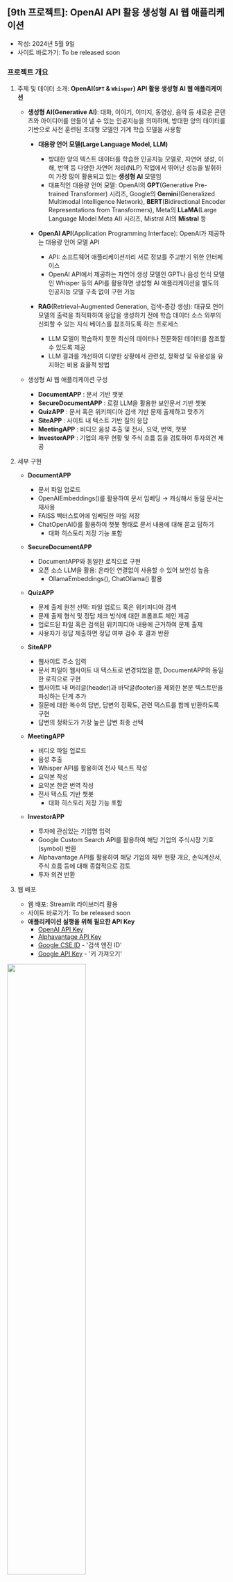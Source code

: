 ## [9th 프로젝트]: OpenAI API 활용 생성형 AI 웹 애플리케이션

- 작성: 2024년 5월 9일
- 사이트 바로가기: To be released soon 
  
  
### 프로젝트 개요

1. 주제 및 데이터 소개: **OpenAI(`GPT` & `Whisper`) API 활용 생성형 AI 웹 애플리케이션** 

    - **생성형 AI(Generative AI)**: 대화, 이야기, 이미지, 동영상, 음악 등 새로운 콘텐츠와 아이디어를 만들어 낼 수 있는 인공지능을 의미하며, 방대한 양의 데이터를 기반으로 사전 훈련된 초대형 모델인 기계 학습 모델을 사용함
      
        - **대용량 언어 모델(Large Language Model, LLM)**
            - 방대한 양의 텍스트 데이터를 학습한 인공지능 모델로, 자연어 생성, 이해, 번역 등 다양한 자연어 처리(NLP) 작업에서 뛰어난 성능을 발휘하여 가장 많이 활용되고 있는 **생성형 AI** 모델임   
            - 대표적인 대용량 언어 모델: OpenAI의 **GPT**(Generative Pre-trained Transformer) 시리즈, Google의 **Gemini**(Generalized Multimodal Intelligence Network), **BERT**(Bidirectional Encoder Representations from Transformers), Meta의 **LLaMA**(Large Language Model Meta AI) 시리즈, Mistral AI의 **Mistral** 등
        
        - **OpenAI API**(Application Programming Interface): OpenAI가 제공하는 대용량 언어 모델 API
            - API: 소프트웨어 애플리케이션끼리 서로 정보를 주고받기 위한 인터페이스 
            - OpenAI API에서 제공하는 자연어 생성 모델인 GPT나 음성 인식 모델인 Whisper 등의 API를 활용하면 생성형  AI 애플리케이션을 별도의 인공지능 모델 구축 없이 구현 가능

        - **RAG**(Retrieval-Augmented Generation, 검색-증강 생성): 대규모 언어 모델의 출력을 최적화하여 응답을 생성하기 전에 학습 데이터 소스 외부의 신뢰할 수 있는 지식 베이스를 참조하도록 하는 프로세스
            - LLM  모델이 학습하지 못한 최신의 데이터나 전문화된 데이터를 참조할 수 있도록 제공
            - LLM 결과를 개선하여 다양한 상황에서 관련성, 정확성 및 유용성을 유지하는 비용 효율적 방법

  
    - 생성형 AI 웹 애플리케이션 구성
        - **DocumentAPP** : 문서 기반 챗봇 
        - **SecureDocumentAPP** : 로컬 LLM을 활용한 보안문서 기반 챗봇
        - **QuizAPP** : 문서 혹은 위키피디아 검색 기반 문제 출제하고 맞추기
        - **SiteAPP** : 사이트 내 텍스트 기반 질의 응답
        - **MeetingAPP** : 비디오 음성 추출 및 전사, 요약, 번역, 챗봇
        - **InvestorAPP** : 기업의 재무 현황 및 주식 흐름 등을 검토하여 투자의견 제공
  
  
1. 세부 구현    
  
    - **DocumentAPP**
        - 문서 파일 업로드 
        - OpenAIEmbeddings()를 활용하여 문서 임베딩 → 캐싱해서 동일 문서는 재사용  
        - FAISS 벡터스토어에 임베딩한 파일 저장 
        - ChatOpenAI()를 활용하여 챗봇 형태로 문서 내용에 대해 묻고 답하기 
            - 대화 히스토리 저장 기능 포함
        
    - **SecureDocumentAPP**
        - DocumentAPP와 동일한 로직으로 구현
        - 오픈 소스 LLM을 활용: 온라인 연결없이 사용할 수 있어 보안성 높음
            - OllamaEmbeddings(), ChatOllama() 활용
        
    - **QuizAPP**
        - 문제 출제 원천 선택: 파일 업로드 혹은 위키피디아 검색 
        - 문제 출제 형식 및 정답 체크 방식에 대한 프롬프트 체인 제공 
        - 업로드된 파일 혹은 검색된 위키피디아 내용에 근거하여 문제 출제  
        - 사용자가 정답 제출하면 정답  여부 검수 후 결과 반환 
    
    - **SiteAPP**
        - 웹사이트 주소 입력  
        - 문서 파일이 웹사이트 내 텍스트로 변경되었을 뿐, DocumentAPP와 동일한 로직으로 구현 
        - 웹사이트 내 머리글(header)과 바닥글(footer)을 제외한 본문 텍스트만을 파싱하는 단계 추가
        - 질문에 대한 복수의 답변, 답변의 정확도, 관련 텍스트를 함께 반환하도록 구현
        - 답변의 정확도가 가장 높은 답변 최종 선택   
    
    - **MeetingAPP**
        - 비디오 파일 업로드
        - 음성 추출 
        - Whisper API를 활용하여 전사 텍스트 작성 
        - 요약본 작성 
        - 요약본 한글 번역 작성
        - 전사 텍스트 기반 챗봇
          - 대화 히스토리 저장 기능 포함
    
    - **InvestorAPP**
        - 투자에 관심있는 기업명 입력 
        - Google Custom Search API를 활용하여 해당 기업의 주식시장 기호(symbol) 반환 
        - Alphavantage API를 활용하여 해당 기업의 재무 현황 개요, 손익계산서, 주식 흐름 등에 대해 종합적으로 검토 
        - 투자 의견 반환

    
2. 웹 배포   
   
    - 웹 배포: Streamlit 라이브러리 활용
    - 사이트 바로가기: To be released soon 
    - **애플리케이션 실행을 위해 필요한 API Key**     
        - [OpenAI API Key](https://platform.openai.com/account/api-keys)  
        - [Alphavantage API Key](https://www.alphavantage.co/support/#api-key)  
        - [Google CSE ID](https://programmablesearchengine.google.com/controlpanel/create) - '검색 엔진 ID'
        - [Google API Key](https://developers.google.com/custom-search/v1/introduction?hl=ko) - '키 가져오기'
            
   

<img src = "./images/00_Home.png" width="60%" height="60%">
    
<img src = "./images/01_DocumentAPP_run.png" width="60%" height="60%">
    
<img src = "./images/03_QuizAPP_run3.png" width="60%" height="60%">
    
<img src = "./images/05_MeetingAPP_run1.png" width="60%" height="60%">
  
<img src = "./images/06_InvestorAPP_run.png" width="60%" height="60%">
